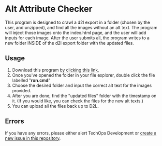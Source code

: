 # Alt Attribute Checker
This program is designed to crawl a d2l export in a folder (chosen by the user, and unzipped), and find all the images without an alt text.
The program will inject those images onto the index.html page, and the user will add inputs for each image.
After the user submits all, the program writes to a new folder INSIDE of the d2l export folder with the updated files.

## Usage
1. Download this program [by clicking this link.](https://github.com/byuitechops/prompt-for-alt-attributes/archive/master.zip)
2. Once you've opened the folder in your file explorer, double click the file labelled "**run.cmd**"
3. Choose the desired folder and input the correct alt text for the images provided. 
4. After you are done, find the "updated files" folder with the timestamp on it. (If you would like, you can check the files for the new alt texts.)
5. You can upload all the files back up to D2L. 

## Errors
If you have any errors, please either alert TechOps Development or [create a new issue in this repository](https://github.com/byuitechops/prompt-for-alt-attributes/issues/new).

